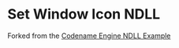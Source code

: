 # Set Window Icon NDLL

Forked from the [Codename Engine NDLL Example](https://github.com/CodenameCrew/ndll-example)